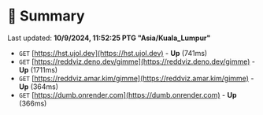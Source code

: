 # 📖 Summary
Last updated: **10/9/2024, 11:52:25 PTG "Asia/Kuala_Lumpur"**

- `GET` [https://hst.ujol.dev](https://hst.ujol.dev) - **Up** (741ms)
- `GET` [https://reddviz.deno.dev/gimme](https://reddviz.deno.dev/gimme) - **Up** (1711ms)
- `GET` [https://reddviz.amar.kim/gimme](https://reddviz.amar.kim/gimme) - **Up** (364ms)
- `GET` [https://dumb.onrender.com](https://dumb.onrender.com) - **Up** (366ms)
